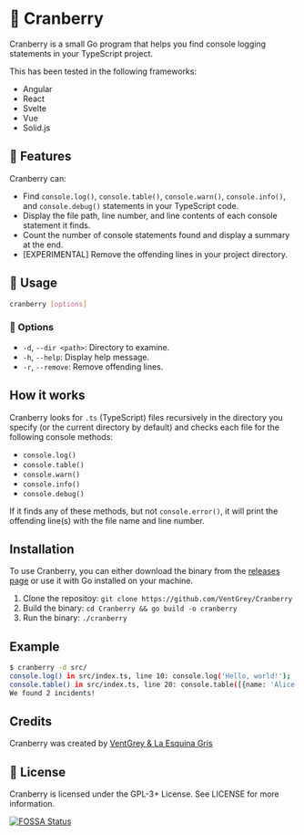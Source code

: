 # 🍒 Cranberry

Cranberry is a small Go program that helps you find console logging statements in your TypeScript project.

This has been tested in the following frameworks:

- Angular 
- React
- Svelte
- Vue
- Solid.js

## 🌟 Features

Cranberry can:

- Find `console.log()`, `console.table()`, `console.warn()`, `console.info()`, and `console.debug()` statements in your TypeScript code.
- Display the file path, line number, and line contents of each console statement it finds.
- Count the number of console statements found and display a summary at the end.
- [EXPERIMENTAL] Remove the offending lines in your project directory.

## 🚀 Usage

```bash
cranberry [options]
```

### 📜 Options

- `-d`, `--dir <path>`: Directory to examine.
- `-h`, `--help`: Display help message.
- `-r`, `--remove`: Remove offending lines.

## How it works

Cranberry looks for `.ts` (TypeScript) files recursively in the directory you specify (or the current directory by default) and checks each file for the following console methods:

- `console.log()`
- `console.table()`
- `console.warn()`
- `console.info()`
- `console.debug()`

If it finds any of these methods, but not `console.error()`, it will print the offending line(s) with the file name and line number.

## Installation

To use Cranberry, you can either download the binary from the [releases page](https://github.com/VentGrey/Cranberry/releases) or use it with Go installed on your machine.

1. Clone the repositoy: `git clone https://github.com/VentGrey/Cranberry`
2. Build the binary: `cd Cranberry && go build -o cranberry`
3. Run the binary: `./cranberry`

## Example

```bash
$ cranberry -d src/
console.log() in src/index.ts, line 10: console.log('Hello, world!');
console.table() in src/index.ts, line 20: console.table([{name: 'Alice', age: 30}, {name: 'Bob', age: 40}]);
We found 2 incidents!
```

## Credits

Cranberry was created by [VentGrey & La Esquina Gris](https://ventgrey.github.io/)

## 📝 License

Cranberry is licensed under the GPL-3+ License. See LICENSE for more information.

[![FOSSA Status](https://app.fossa.com/api/projects/git%2Bgithub.com%2FVentGrey%2FCranberry.svg?type=large)](https://app.fossa.com/projects/git%2Bgithub.com%2FVentGrey%2FCranberry?ref=badge_large)
